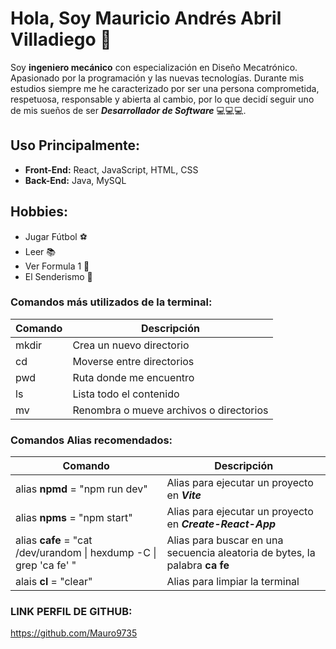 
# Hola, Soy Mauricio Andrés Abril Villadiego 👋

Soy **ingeniero mecánico** con especialización en Diseño Mecatrónico.
Apasionado por la programación y las nuevas tecnologías. Durante mis estudios siempre me he caracterizado por ser una persona comprometida,
respetuosa, responsable y abierta al cambio, por lo que decidí seguir uno de mis sueños de ser ***Desarrollador de
Software*** 💻💻💻.

## Uso Principalmente:

* **Front-End:** React, JavaScript, HTML, CSS
* **Back-End:** Java, MySQL

## Hobbies:

* Jugar Fútbol ⚽
* Leer 📚
* Ver Formula 1 🚗
* El Senderismo 🌿


### Comandos más utilizados de la terminal:

| Comando | Descripción                             |
|---------|-----------------------------------------|
| mkdir   | Crea un nuevo directorio                |
| cd      | Moverse entre directorios               |
| pwd     | Ruta donde me encuentro                 |
| ls      | Lista todo el contenido                 |
| mv      | Renombra o mueve archivos o directorios |



### Comandos Alias recomendados:

| Comando                                                              | Descripción                                                                 |
|----------------------------------------------------------------------|-----------------------------------------------------------------------------|
| alias **npmd** = "npm run dev"                                       | Alias para ejecutar un proyecto en ***Vite***                               |
| alias **npms** = "npm start"                                         | Alias para ejecutar un proyecto en ***Create-React-App***                   |
| alias **cafe** = "cat /dev/urandom \| hexdump -C \| grep 'ca fe' "   | Alias para buscar en una secuencia aleatoria de bytes, la palabra **ca fe** |
| alais **cl** = "clear"                                               | Alias para limpiar la terminal                                              |



### LINK PERFIL DE GITHUB:
https://github.com/Mauro9735